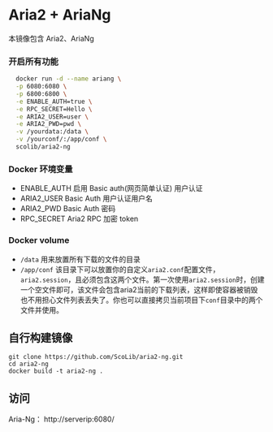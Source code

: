 # Aria2 + AriaNg

本镜像包含 Aria2、AriaNg

### 开启所有功能
```bash
  docker run -d --name ariang \
  -p 6080:6080 \
  -p 6800:6800 \
  -e ENABLE_AUTH=true \
  -e RPC_SECRET=Hello \
  -e ARIA2_USER=user \
  -e ARIA2_PWD=pwd \
  -v /yourdata:/data \
  -v /yourconf/:/app/conf \
  scolib/aria2-ng
```

### Docker 环境变量

  * ENABLE_AUTH 启用 Basic auth(网页简单认证) 用户认证
  * ARIA2_USER Basic Auth 用户认证用户名
  * ARIA2_PWD Basic Auth 密码
  * RPC_SECRET Aria2 RPC 加密 token


### Docker volume
  * `/data` 用来放置所有下载的文件的目录
  * `/app/conf` 该目录下可以放置你的自定义`aria2.conf`配置文件，`aria2.session`，且必须包含这两个文件。第一次使用`aria2.session`时，创建一个空文件即可，该文件会包含aria2当前的下载列表，这样即使容器被销毁也不用担心文件列表丢失了。你也可以直接拷贝当前项目下`conf`目录中的两个文件并使用。


## 自行构建镜像
```
git clone https://github.com/ScoLib/aria2-ng.git
cd aria2-ng
docker build -t aria2-ng .
```

## 访问
Aria-Ng： http://serverip:6080/
